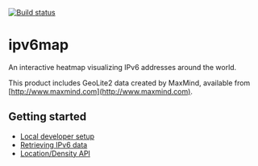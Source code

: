 [![Build status][master-build-image]][travis]

# ipv6map

An interactive heatmap visualizing IPv6 addresses around the world.

This product includes GeoLite2 data created by MaxMind, available from
[http://www.maxmind.com](http://www.maxmind.com).

## Getting started

* [Local developer setup](docs/setup.md)
* [Retrieving IPv6 data](docs/data.md)
* [Location/Density API](docs/api.md)

[travis]: https://travis-ci.org/rlmuraya/ipv6map
[master-build-image]: https://api.travis-ci.org/rlmuraya/ipv6map.png?branch=master
